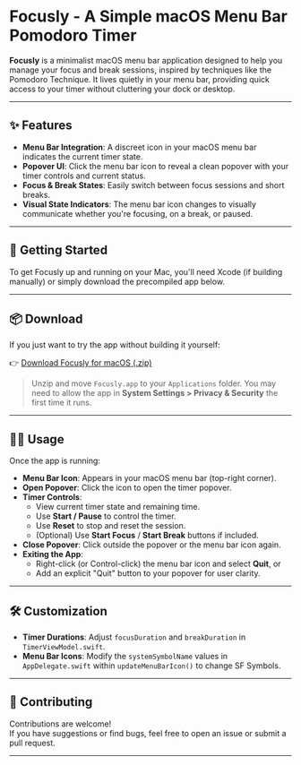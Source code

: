 # Focusly - A Simple macOS Menu Bar Pomodoro Timer

**Focusly** is a minimalist macOS menu bar application designed to help you manage your focus and break sessions, inspired by techniques like the Pomodoro Technique. It lives quietly in your menu bar, providing quick access to your timer without cluttering your dock or desktop.

---

## ✨ Features

- **Menu Bar Integration**: A discreet icon in your macOS menu bar indicates the current timer state.
- **Popover UI**: Click the menu bar icon to reveal a clean popover with your timer controls and current status.
- **Focus & Break States**: Easily switch between focus sessions and short breaks.
- **Visual State Indicators**: The menu bar icon changes to visually communicate whether you're focusing, on a break, or paused.

---

## 🚀 Getting Started

To get Focusly up and running on your Mac, you'll need Xcode (if building manually) or simply download the precompiled app below.

---

## 📦 Download

If you just want to try the app without building it yourself:

👉 [Download Focusly for macOS (.zip)](https://github.com/nefritmahardika/Focusly/Focusly.zip)

> Unzip and move `Focusly.app` to your `Applications` folder. You may need to allow the app in **System Settings > Privacy & Security** the first time it runs.

---

## 👨‍💻 Usage

Once the app is running:

- **Menu Bar Icon**: Appears in your macOS menu bar (top-right corner).
- **Open Popover**: Click the icon to open the timer popover.
- **Timer Controls**:
  - View current timer state and remaining time.
  - Use **Start / Pause** to control the timer.
  - Use **Reset** to stop and reset the session.
  - (Optional) Use **Start Focus** / **Start Break** buttons if included.
- **Close Popover**: Click outside the popover or the menu bar icon again.
- **Exiting the App**:
  - Right-click (or Control-click) the menu bar icon and select **Quit**, or
  - Add an explicit "Quit" button to your popover for user clarity.

---

## 🛠️ Customization

- **Timer Durations**: Adjust `focusDuration` and `breakDuration` in `TimerViewModel.swift`.
- **Menu Bar Icons**: Modify the `systemSymbolName` values in `AppDelegate.swift` within `updateMenuBarIcon()` to change SF Symbols.

---

## 🤝 Contributing

Contributions are welcome!  
If you have suggestions or find bugs, feel free to open an issue or submit a pull request.

---

